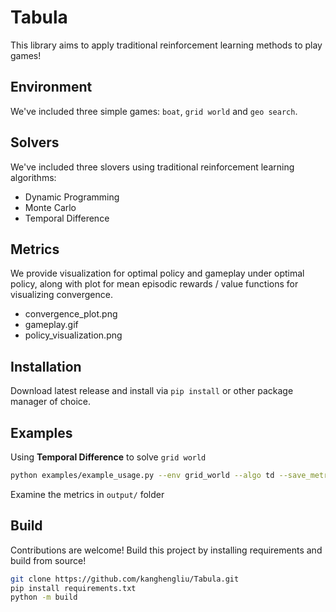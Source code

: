 # Tabula

This library aims to apply traditional reinforcement learning methods to play games!

## Environment

We've included three simple games: `boat`, `grid world` and `geo search`.

## Solvers

We've included three slovers using traditional reinforcement learning algorithms:

- Dynamic Programming
- Monte Carlo
- Temporal Difference

## Metrics

We provide visualization for optimal policy and gameplay under optimal policy, along with plot for mean episodic rewards / value functions for visualizing convergence.

- convergence_plot.png
- gameplay.gif
- policy_visualization.png

## Installation

Download latest release and install via `pip install` or other package manager of choice.

## Examples

Using **Temporal Difference** to solve `grid world`
```bash
python examples/example_usage.py --env grid_world --algo td --save_metrics --verbose
```

Examine the metrics in `output/` folder

## Build

Contributions are welcome! Build this project by installing requirements and build from source!

```bash
git clone https://github.com/kanghengliu/Tabula.git
pip install requirements.txt
python -m build
```

